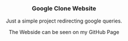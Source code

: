 <br />
<div align="center">

  <h3 align="center">Google Clone Website</h3>

  <p align="center">
    Just a simple project redirecting google queries.
  </p>
  The Webside can be seen on my GitHub Page <https://mhrsh-dev.github.io>
</div>



